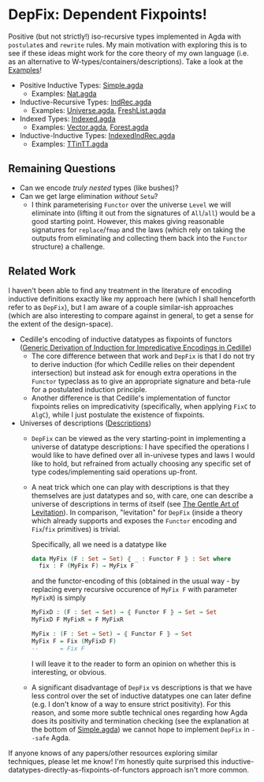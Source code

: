 # DepFix: Dependent Fixpoints!

Positive (but not strictly!) iso-recursive types implemented in Agda with `postulate`s and `rewrite` rules. My main motivation with exploring this is to see if these ideas might work for the core theory of my own language (i.e. as an alternative to W-types/containers/descriptions). Take a look at the [Examples](./src/Examples)!

- Positive Inductive Types: [Simple.agda](./src/Simple.agda)
  - Examples: [Nat.agda](./src/Examples/Nat.agda)
- Inductive-Recursive Types: [IndRec.agda](./src/IndRec.agda)
  - Examples: [Universe.agda](./src/Examples/Universe.agda), [FreshList.agda](.//src/Examples/FreshList.agda)
- Indexed Types: [Indexed.agda](./src/Indexed.agda)
  - Examples: [Vector.agda](./src/Examples/Vector.agda), [Forest.agda](./src/Examples/Forest.agda)
- Inductive-Inductive Types: [IndexedIndRec.agda](./src/IndexedIndRec.agda) 
  - Examples: [TTinTT.agda](./src/Examples/TTinTT.agda)

## Remaining Questions

- Can we encode *truly nested* types (like bushes)?
- Can we get large elimination *without* `Setω`?
  - I think parameterising `Functor` over the universe `Level` we will eliminate into (lifting it out from the signatures of `All`/`all`) would be a good starting point. However, this makes giving reasonable signatures for `replace`/`fmap` and the laws (which rely on taking the outputs from eliminating and collecting them back into the `Functor` structure) a challenge.

## Related Work

I haven't been able to find any treatment in the literature of encoding inductive definitions exactly like my approach here (which I shall henceforth refer to as `DepFix`), but I am aware of a couple similar-ish approaches (which are also interesting to compare against in general, to get a sense for the extent of the design-space).
- Cedille's encoding of inductive datatypes as fixpoints of functors ([Generic Derivation of Induction for Impredicative Encodings in Cedille](https://homepage.divms.uiowa.edu/~astump/papers/cpp-2018.pdf))
  - The core difference between that work and `DepFix` is that I do not try to derive induction (for which Cedille relies on their dependent intersection) but instead ask for enough extra operations in the `Functor` typeclass as to give an appropriate signature and beta-rule for a postulated induction principle.  
  - Another difference is that Cedille's implementation of functor fixpoints relies on impredicativity (specifically, when applying `FixC` to `AlgC`), while I just postulate the existence of fixpoints.
- Universes of descriptions ([Descriptions](https://effectfully.blogspot.com/2016/04/descriptions.html))
  - `DepFix` can be viewed as the very starting-point in implementing a universe of datatype descriptions: I have specified the operations I would like to have defined over all in-univese types and laws I would like to hold, but refrained from actually choosing any specific set of type codes/implementing said operations up-front. 
  - A neat trick which one can play with descriptions is that they themselves are just datatypes and so, with care, one can describe a universe of descriptions in terms of itself (see [The Gentle Art of Levitation](https://personal.cis.strath.ac.uk/conor.mcbride/levitation.pdf)). In comparison, "levitation" for `DepFix` (inside a theory which already supports and exposes the `Functor` encoding and `Fix`/`fix` primitives) is trivial.

    Specifically, all we need is a datatype like
    ```agda
    data MyFix (F : Set → Set) ⦃ _ : Functor F ⦄ : Set where
      fix : F (MyFix F) → MyFix F
    ```
    and the functor-encoding of this (obtained in the usual way - by replacing every recursive occurence of `MyFix F` with parameter `MyFixR`) is simply

    ```agda
    MyFixD : (F : Set → Set) → ⦃ Functor F ⦄ → Set → Set
    MyFixD F MyFixR = F MyFixR

    MyFix : (F : Set → Set) → ⦃ Functor F ⦄ → Set
    MyFix F = Fix (MyFixD F)
    --      = Fix F
    ```
    I will leave it to the reader to form an opinion on whether this is interesting, or obvious.
  - A significant disadvantage of `DepFix` vs descriptions is that we have less control over the set of inductive datatypes one can later define (e.g. I don't know of a way to ensure strict positivity). For this reason, and some more subtle technical ones regarding how Agda does its positivity and termination checking (see the explanation at the bottom of [Simple.agda](./src/Simple.agda)) we cannot hope to implement `DepFix` in `--safe` Agda.

If anyone knows of any papers/other resources exploring similar techniques, please let me know! I'm honestly quite surprised this inductive-datatypes-directly-as-fixpoints-of-functors approach isn't more common.
